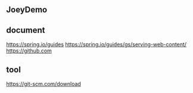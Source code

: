 ## JoeyDemo

## document
https://spring.io/guides
https://spring.io/guides/gs/serving-web-content/
https://github.com
## tool
https://git-scm.com/download